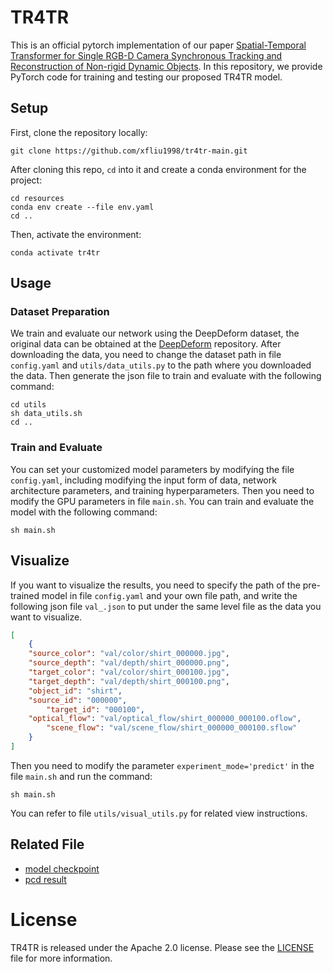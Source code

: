 # TR4TR 

This is an official pytorch implementation of our paper [Spatial-Temporal Transformer for Single RGB-D Camera Synchronous Tracking and Reconstruction of Non-rigid Dynamic Objects](https://link.springer.com/article/10.1007/s11263-025-02469-5).
In this repository, we provide PyTorch code for training and testing our proposed TR4TR model. 

## Setup
First, clone the repository locally:
```shell script
git clone https://github.com/xfliu1998/tr4tr-main.git
```
After cloning this repo, `cd` into it and create a conda environment for the project:
```shell script
cd resources
conda env create --file env.yaml
cd ..
```
Then, activate the environment:
```shell script
conda activate tr4tr
```

## Usage
### Dataset Preparation
We train and evaluate our network using the DeepDeform dataset, 
the original data can be obtained at the [DeepDeform](https://github.com/AljazBozic/DeepDeform) repository.
After downloading the data, you need to change the dataset path in file `config.yaml` and `utils/data_utils.py` to the path where you downloaded the data.
Then generate the json file to train and evaluate with the following command:
```shell script
cd utils
sh data_utils.sh
cd ..
```

### Train and Evaluate
You can set your customized model parameters by modifying the file `config.yaml`, 
including modifying the input form of data, network architecture parameters, and training hyperparameters.
Then you need to modify the GPU parameters in file `main.sh`.
You can train and evaluate the model with the following command:
```shell script
sh main.sh
```

## Visualize
If you want to visualize the results, you need to specify the path of the pre-trained model in file `config.yaml` and your own file path, 
and write the following json file `val_.json` to put under the same level file as the data you want to visualize.
```json
[
	{
	"source_color": "val/color/shirt_000000.jpg",
	"source_depth": "val/depth/shirt_000000.png",
	"target_color": "val/color/shirt_000100.jpg",
	"target_depth": "val/depth/shirt_000100.png",
	"object_id": "shirt",
	"source_id": "000000",
        "target_id": "000100",
	"optical_flow": "val/optical_flow/shirt_000000_000100.oflow",
        "scene_flow": "val/scene_flow/shirt_000000_000100.sflow"
	}
]
```

Then you need to modify the parameter `experiment_mode='predict'` in the file `main.sh` and run the command:
```shell script
sh main.sh
```
You can refer to file `utils/visual_utils.py` for related view instructions.

## Related File
- [model checkpoint](https://drive.google.com/open?id=1TgIsS4jdYpxP_qDazbF6v42ySwSss5BA&usp=drive_fs)
- [pcd result](https://drive.google.com/open?id=1sLQ_vsyQd9D7mJnw_8LOlcJ9u7EUsHg8&usp=drive_fs)

# License
TR4TR is released under the Apache 2.0 license. Please see the [LICENSE](LICENSE) file for more information.
